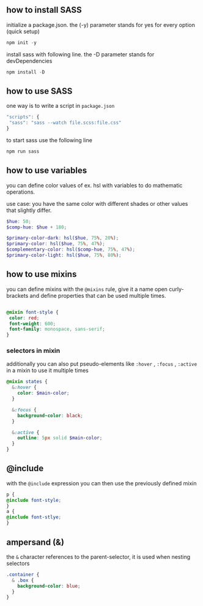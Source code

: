 
## how to install SASS

initialize a package.json. the (-y) parameter stands for yes for every option (quick setup)

```JavaScript
npm init -y
```

install sass with following line. the -D parameter stands for devDependencies

```JavaScript
npm install -D
```

## how to use SASS

one way is to write a script in `package.json` 

```JavaScript
"scripts": {
 "sass": "sass --watch file.scss:file.css"
}
```

to start sass use the following line

```JavaScript
npm run sass
```

## how to use variables

you can define color values of ex. hsl with variables to do mathematic operations.

use case: you have the same color with different shades or other values that slightly differ.

```SCSS
$hue: 50;
$comp-hue: $hue + 180;

$primary-color-dark: hsl($hue, 75%, 20%);
$primary-color: hsl($hue, 75%, 47%);
$complementary-color: hsl($comp-hue, 75%, 47%);
$primary-color-light: hsl($hue, 75%, 80%);
```



## how to use mixins

you can define mixins with the  `@mixins` rule, give it a name open curly-brackets and define properties that can be used multiple times.

```SCSS

@mixin font-style {
 color: red;
 font-weight: 600;
 font-family: monospace, sans-serif;
}

```

### selectors in mixin

additionally you can also put pseudo-elements like `:hover` , `:focus` , `:active` in a mixin to use it multiple times

```SCSS
@mixin states {
  &:hover {
    color: $main-color;
  }

  &:focus {
    background-color: black;
  }

  &:active {
    outline: 5px solid $main-color;
  }
}
```

## @include 

with the `@include` expression you can then use the previously defined mixin

```SCSS
p {
@include font-style;
}
a {
@include font-stlye;
}
```

## ampersand (&)

the `&` character references to the parent-selector, it is used when nesting selectors

```SCSS
.container {
  & .box {
    background-color: blue;
  }
}

```

